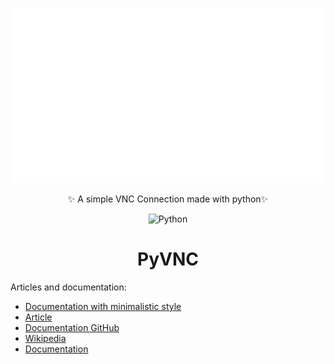 <div align="center">

  ![PyVNC](https://raw.githubusercontent.com/Harxi/PyVNC/c84f7e6c9cc4f0303c50999c4b62d66fd116362a/.resources/PyVNC.svg)
  
  ✨ A simple VNC Connection made with python✨
  
  ![Python](https://img.shields.io/badge/python-AF0990?style=for-the-badge&logo=python&logoColor=FFFFFF)
  # PyVNC
  
</div>

Articles and documentation:
- [Documentation with minimalistic style](https://www.rfc-editor.org/rfc/rfc6143.html)
- [Article](https://www.vidarholen.net/contents/junk/vnc.html)
- [Documentation GitHub](https://github.com/rfbproto/rfbproto/blob/master/rfbproto.rst)
- [Wikipedia](https://en.m.wikipedia.org/wiki/RFB_protocol)
- [Documentation](https://vncdotool.readthedocs.io/en/0.8.0/rfbproto.html)
